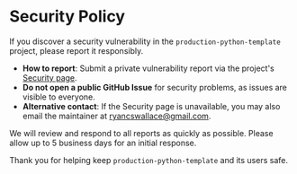# Security Policy

If you discover a security vulnerability in the `production-python-template` project, please report it responsibly.

- **How to report**: Submit a private vulnerability report via the project's [Security page](https://github.com/ryancswallace/production-python-template/security/advisories/new).
- **Do not open a public GitHub Issue** for security problems, as issues are visible to everyone.
- **Alternative contact**: If the Security page is unavailable, you may also email the maintainer at [ryancswallace@gmail.com](mailto:ryancswallace@gmail.com).

We will review and respond to all reports as quickly as possible. Please allow up to 5 business days for an initial response.

Thank you for helping keep `production-python-template` and its users safe.
